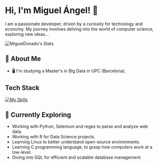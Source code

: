 # Hi, I'm Miguel Ángel! 👋

I am a passionate developer, driven by a curiosity for technology and economy. My journey involves delving into the world of computer science, exploring new ideas...

![MiguelDonado's Stats](https://github-readme-stats.vercel.app/api?username=MiguelDonado&theme=vue-dark&show_icons=true&hide_border=true&count_private=true)

## 🚀 About Me

- 🖥️ I'm studying a Master's in Big Data in UPC (Barcelona).

## Tech Stack
[![My Skills](https://skillicons.dev/icons?i=python,r,bash,js,react,html,css,arch,linux,c)](https://skillicons.dev)

## 🌱 Currently Exploring

  - Working with Python, Selenium and regex to parse and analyze web data.
  - Working with R for Data Science projects.
  - Learning Linux to better understand open-source environments.
  - Learning C programming language, to grasp how computers work at a low-level.
  - Diving into SQL for efficient and scalable database management.
